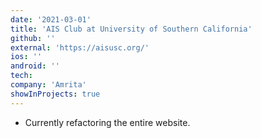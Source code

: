 ```yaml
---
date: '2021-03-01'
title: 'AIS Club at University of Southern California'
github: ''
external: 'https://aisusc.org/'
ios: ''
android: ''
tech:
company: 'Amrita'
showInProjects: true
---
```


- Currently refactoring the entire website.
